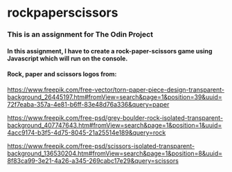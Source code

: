 # rockpaperscissors

### This is an assignment for The Odin Project

#### In this assignment, I have to create a rock-paper-scissors game using Javascript which will run on the console.

#### Rock, paper and scissors logos from:

https://www.freepik.com/free-vector/torn-paper-piece-design-transparent-background_26445197.htm#fromView=search&page=1&position=39&uuid=72f7eaba-357a-4e81-b6ff-83e48d76a336&query=paper
    
https://www.freepik.com/free-psd/grey-boulder-rock-isolated-transparent-background_407747643.htm#fromView=search&page=1&position=1&uuid=4acc9174-b3f5-4d75-8045-21a25514e189&query=rock
    
https://www.freepik.com/free-psd/scissors-isolated-transparent-background_136530204.htm#fromView=search&page=1&position=8&uuid=8f83ca99-3e21-4a26-a345-269cabc17e29&query=scissors